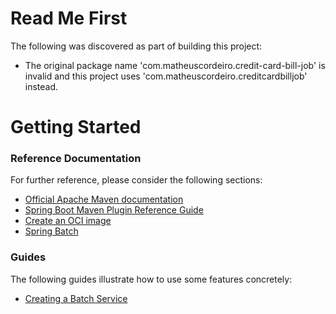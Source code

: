 # Read Me First
The following was discovered as part of building this project:

* The original package name 'com.matheuscordeiro.credit-card-bill-job' is invalid and this project uses 'com.matheuscordeiro.creditcardbilljob' instead.

# Getting Started

### Reference Documentation
For further reference, please consider the following sections:

* [Official Apache Maven documentation](https://maven.apache.org/guides/index.html)
* [Spring Boot Maven Plugin Reference Guide](https://docs.spring.io/spring-boot/docs/3.1.0/maven-plugin/reference/html/)
* [Create an OCI image](https://docs.spring.io/spring-boot/docs/3.1.0/maven-plugin/reference/html/#build-image)
* [Spring Batch](https://docs.spring.io/spring-boot/docs/3.1.0/reference/htmlsingle/#howto.batch)

### Guides
The following guides illustrate how to use some features concretely:

* [Creating a Batch Service](https://spring.io/guides/gs/batch-processing/)

